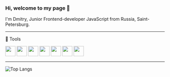 ### Hi, welcome to my page 👋

I'm Dmitry, Junior Frontend-developer JavaScript from Russia, Saint-Petersburg.  
***
:wrench: Tools  
  
<img height="32" width="32" src="https://cdn.jsdelivr.net/npm/simple-icons@v4/icons/react.svg" />     <img height="32" width="32" src="https://cdn.jsdelivr.net/npm/simple-icons@v4/icons/html5.svg" />     <img height="32" width="32" src="https://cdn.jsdelivr.net/npm/simple-icons@v4/icons/javascript.svg" />      <img height="32" width="32" src="https://cdn.jsdelivr.net/npm/simple-icons@v4/icons/css3.svg" />      <img height="32" width="32" src="https://cdn.jsdelivr.net/npm/simple-icons@v4/icons/node-dot-js.svg" />     <img height="32" width="32" src="https://cdn.jsdelivr.net/npm/simple-icons@v4/icons/git.svg" />     <img height="32" width="32" src="https://cdn.jsdelivr.net/npm/simple-icons@v4/icons/mongodb.svg" />




***
![Top Langs](https://github-readme-stats.vercel.app/api/top-langs/?username=skredmi&layout=compact&theme=tokyonight)

